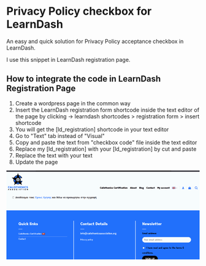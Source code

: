 # Privacy Policy checkbox for LearnDash

An easy and quick solution for Privacy Policy acceptance checkbox in LearnDash.

I use this snippet in LearnDash registration page. 

## How to integrate the code in LearnDash Registration Page

1. Create a wordpress page in the common way
2. Insert the LearnDash registration form shortcode inside the text editor of the page by clicking -> learndash shortcodes > registration form > insert shortcode
3. You will get the [ld_registration] shortcode in your text editor
4. Go to "Text" tab instead of "Visual"
5. Copy and paste the text from "checkbox code" file inside the text editor
6. Replace my [ld_registration] with your [ld_registration] by cut and paste
7. Replace the text with your text
8. Update the page

![checkbox animation](https://raw.githubusercontent.com/MikeOuroumis/Privacy-Policy-checkbox-for-LearnDash/main/Animation%20(1).gif)
